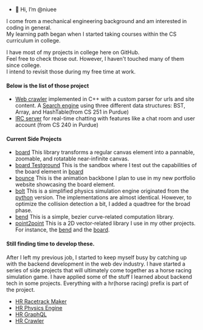 - 👋 Hi, I’m @niuee

I come from a mechanical engineering background and am interested in coding in general.<br>
My learning path began when I started taking courses within the CS curriculum in college. <br>

I have most of my projects in college here on GitHub.<br>
Feel free to check those out. However, I haven't touched many of them since college. <br> 
I intend to revisit those during my free time at work.<br>

#### Below is the list of those project
- [Web crawler](https://github.com/niuee/simple-crawler) implemented in C++ with a custom parser for urls and site content. 
A [Search engine](https://github.com/niuee/simple-searchengine) using three different data structures: BST, Array, and HashTable(from CS 251 in Purdue)
- [IRC server](https://github.com/niuee/ircserver-practice) for real-time chatting with features like a chat room and user account (from CS 240 in Purdue)

#### Current Side Projects
- [board](https://github.com/niuee/board) This library transforms a regular canvas element into a pannable, zoomable, and rotatable near-infinite canvas. 
- [board Testground](https://github.com/niuee/vCanvas-testground) This is the sandbox where I test out the capabilities of the board element in [board](https://github.com/niuee/vCanvas)
- [bounce](https://github.com/niuee/bounce) This is the animation backbone I plan to use in my new portfolio website showcasing the board element.
- [bolt](https://github.com/niuee/bolt) This is a simplified physics simulation engine originated from the [python](https://github.com/niuee/hrphysics-simulation) version. The implementations are almost identical. However, to optimize the collision detection a bit, I added a quadtree for the broad phase.
- [bend](https://github.com/niuee/bend) This is a simple, bezier curve-related computation library.
- [point2point](https://github.com/niuee/point2point) This is a 2D vector-related library I use in my other projects. For instance, the [bend](https://github.com/niuee/bend) and the [board](https://github.com/niuee/board).

#### Still finding time to develop these.
After I left my previous job, I started to keep myself busy by catching up with the backend development in the web dev industry. 
I have started a series of side projects that will ultimately come together as a horse racing simulation game. 
I have applied some of the stuff I learned about backend tech in some projects. Everything with a hr(horse racing) prefix is part of the project. 
- [HR Racetrack Maker](https://github.com/niuee/hrracetrack-maker)
- [HR Physics Engine](https://github.com/niuee/hrphysics-simulation)
- [HR GraphQL](https://github.com/niuee/hrGraphql)
- [HR Crawler](https://github.com/niuee/hrcrawler)


<!---
niuee/niuee is a ✨ special ✨ repository because its `README.md` (this file) appears on your GitHub profile.
You can click the Preview link to take a look at your changes.
--->
